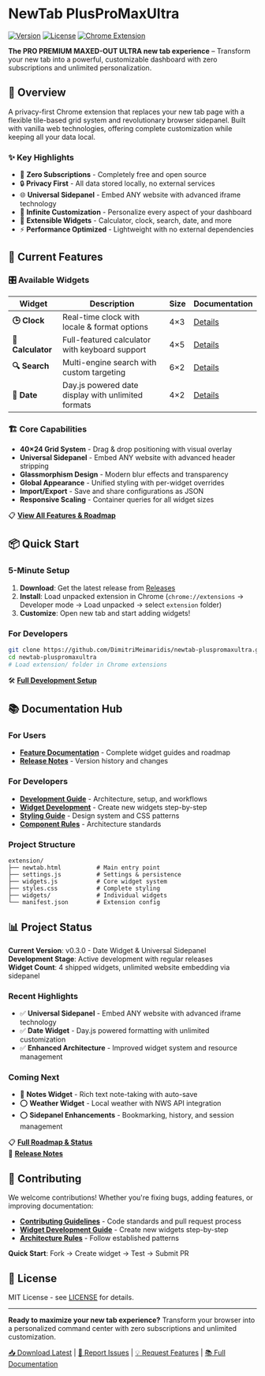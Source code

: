 # NewTab PlusProMaxUltra

[![Version](https://img.shields.io/badge/version-0.3.0-blue)](https://github.com/DimitriMeimaridis/newtab-pluspromaxultra/releases)
[![License](https://img.shields.io/badge/license-MIT-blue.svg)](LICENSE)
[![Chrome Extension](https://img.shields.io/badge/platform-Chrome%20Extension-brightgreen)](https://chromewebstore.google.com)

**The PRO PREMIUM MAXED-OUT ULTRA new tab experience** – Transform your new tab into a powerful, customizable dashboard with zero subscriptions and unlimited personalization.

## 🌟 Overview

A privacy-first Chrome extension that replaces your new tab page with a flexible tile-based grid system and revolutionary browser sidepanel. Built with vanilla web technologies, offering complete customization while keeping all your data local.

### ✨ Key Highlights
- 🎯 **Zero Subscriptions** - Completely free and open source
- 🔒 **Privacy First** - All data stored locally, no external services  
- 🌐 **Universal Sidepanel** - Embed ANY website with advanced iframe technology
- 🎨 **Infinite Customization** - Personalize every aspect of your dashboard
- 🧩 **Extensible Widgets** - Calculator, clock, search, date, and more
- ⚡ **Performance Optimized** - Lightweight with no external dependencies

## 🚀 Current Features

### 🎛️ **Available Widgets**
| Widget | Description | Size | Documentation |
|--------|-------------|------|---------------|
| **🕒 Clock** | Real-time clock with locale & format options | 4×3 | [Details](docs/features/clock-widget.md) |
| **🧮 Calculator** | Full-featured calculator with keyboard support | 4×5 | [Details](docs/features/calculator-widget.md) |
| **🔍 Search** | Multi-engine search with custom targeting | 6×2 | [Details](docs/features/search-widget.md) |
| **📅 Date** | Day.js powered date display with unlimited formats | 4×2 | [Details](docs/features/date-widget.md) |

### 🏗️ **Core Capabilities**
- **40×24 Grid System** - Drag & drop positioning with visual overlay
- **Universal Sidepanel** - Embed ANY website with advanced header stripping
- **Glassmorphism Design** - Modern blur effects and transparency
- **Global Appearance** - Unified styling with per-widget overrides  
- **Import/Export** - Save and share configurations as JSON
- **Responsive Scaling** - Container queries for all widget sizes

📋 **[View All Features & Roadmap](docs/features/README.md)**

## 📦 Quick Start

### 5-Minute Setup
1. **Download**: Get the latest release from [Releases](./releases/)
2. **Install**: Load unpacked extension in Chrome (`chrome://extensions` → Developer mode → Load unpacked → select `extension` folder)
3. **Customize**: Open new tab and start adding widgets!

### For Developers
```bash
git clone https://github.com/DimitriMeimaridis/newtab-pluspromaxultra.git
cd newtab-pluspromaxultra
# Load extension/ folder in Chrome extensions
```

🛠️ **[Full Development Setup](docs/README.md#getting-started)**

## 📚 Documentation Hub

### For Users
- **[Feature Documentation](docs/features/README.md)** - Complete widget guides and roadmap
- **[Release Notes](release-notes/)** - Version history and changes

### For Developers  
- **[Development Guide](docs/README.md)** - Architecture, setup, and workflows
- **[Widget Development](docs/WIDGET_DEVELOPMENT.md)** - Create new widgets step-by-step
- **[Styling Guide](docs/STYLING_GUIDE.md)** - Design system and CSS patterns
- **[Component Rules](docs/COMPONENT_RULES.md)** - Architecture standards

### Project Structure
```
extension/
├── newtab.html          # Main entry point
├── settings.js          # Settings & persistence  
├── widgets.js           # Core widget system
├── styles.css           # Complete styling
├── widgets/             # Individual widgets
└── manifest.json        # Extension config
```

## 📊 Project Status

**Current Version**: v0.3.0 - Date Widget & Universal Sidepanel  
**Development Stage**: Active development with regular releases  
**Widget Count**: 4 shipped widgets, unlimited website embedding via sidepanel

### Recent Highlights
- ✅ **Universal Sidepanel** - Embed ANY website with advanced iframe technology
- ✅ **Date Widget** - Day.js powered formatting with unlimited customization
- ✅ **Enhanced Architecture** - Improved widget system and resource management

### Coming Next
- 🚧 **Notes Widget** - Rich text note-taking with auto-save
- ⭕ **Weather Widget** - Local weather with NWS API integration
- ⭕ **Sidepanel Enhancements** - Bookmarking, history, and session management

📋 **[Full Roadmap & Status](docs/features/README.md)**  
📝 **[Release Notes](release-notes/)**

## 🤝 Contributing

We welcome contributions! Whether you're fixing bugs, adding features, or improving documentation:

- **[Contributing Guidelines](CONTRIBUTING.md)** - Code standards and pull request process
- **[Widget Development Guide](docs/WIDGET_DEVELOPMENT.md)** - Create new widgets step-by-step  
- **[Architecture Rules](docs/COMPONENT_RULES.md)** - Follow established patterns

**Quick Start**: Fork → Create widget → Test → Submit PR

## 📄 License

MIT License - see [LICENSE](LICENSE) for details.

---

**Ready to maximize your new tab experience?** Transform your browser into a personalized command center with zero subscriptions and unlimited customization.

[📥 Download Latest](./releases/) | [🐛 Report Issues](../../issues) | [💡 Request Features](../../issues) | [📚 Full Documentation](docs/README.md)